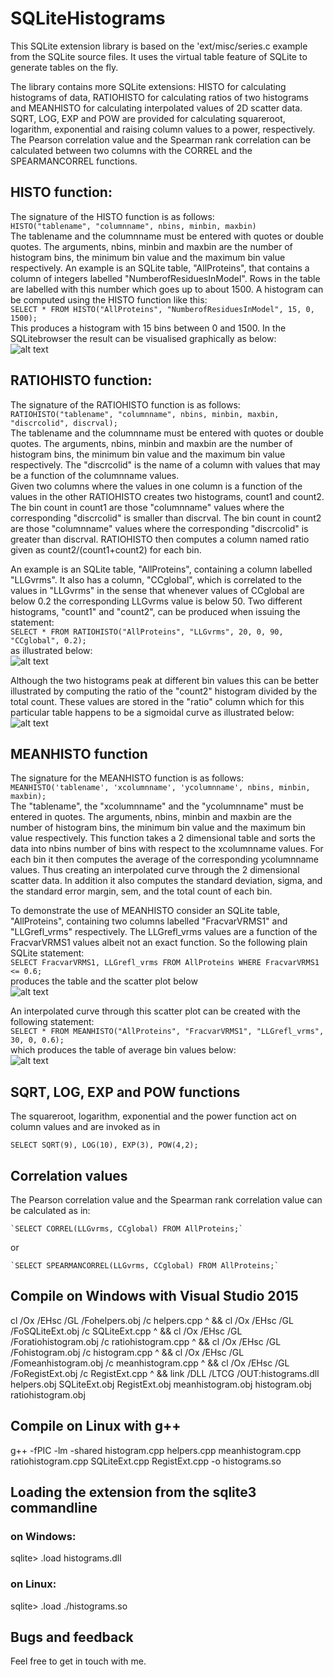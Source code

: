  
# SQLiteHistograms

This SQLite extension library is based on the 'ext/misc/series.c example from the SQLite source files. 
It uses the virtual table feature of SQLite to generate tables on the fly.

The library contains more SQLite extensions: HISTO for calculating histograms of data, RATIOHISTO
for calculating 
ratios of two histograms and MEANHISTO for calculating interpolated values of 2D scatter data.
SQRT, LOG, EXP and POW are provided for calculating squareroot, logarithm, exponential and raising 
column values to a power, respectively. The Pearson correlation value and the Spearman rank 
correlation can be calculated between two columns with the CORREL and the SPEARMANCORREL functions.

## HISTO function: 

The signature of the HISTO function is as follows:  
  `HISTO("tablename", "columnname", nbins, minbin, maxbin)`   
The tablename and the columnname must be entered with quotes or double quotes. The arguments, nbins, minbin and maxbin are the
number of histogram bins, the minimum bin value and the maximum bin value respectively.
An example is an SQLite table, "AllProteins", that contains a column of integers labelled "NumberofResiduesInModel". Rows in the table are labelled with this
number which goes up to about 1500. A histogram can be computed using the HISTO function like this:   
  `SELECT * FROM HISTO("AllProteins", "NumberofResiduesInModel", 15, 0, 1500);`  
This produces a histogram with 15 bins between 0 and 1500. In the SQLitebrowser the result can be visualised graphically as below:  
![alt text](histo.jpg)

## RATIOHISTO function: 

The signature of the RATIOHISTO function is as follows:  
  `RATIOHISTO("tablename", "columnname", nbins, minbin, maxbin,  "discrcolid", discrval);`  
The tablename and the columnname must be entered with quotes or double quotes. The arguments, nbins, minbin and maxbin are the
number of histogram bins, the minimum bin value and the maximum bin value respectively. The "discrcolid" is the name of a
column with values that may be a function of the columnname values.  
Given two columns where the values in one column is a function of the values in the other RATIOHISTO creates two 
histograms, count1 and count2. The bin count in count1 are those "columnname" values where the corresponding "discrcolid" 
is smaller than discrval. The bin count in count2 are those "columnname" values where the corresponding "discrcolid" is 
greater than discrval. RATIOHISTO then computes a column named ratio given as count2/(count1+count2) for each bin.  

An example is an SQLite table, "AllProteins", containing a column labelled "LLGvrms". It also has a column, "CCglobal", 
which is correlated to the values in "LLGvrms" in the sense that whenever values of CCglobal are below 0.2 the 
corresponding LLGvrms value is 
below 50. Two different histograms, "count1" and "count2", can be produced when issuing the statement:  
   `SELECT * FROM RATIOHISTO("AllProteins", "LLGvrms", 20, 0, 90, "CCglobal", 0.2);`  
as illustrated below:  
![alt text](ratio1.jpg)

Although the two histograms peak at different bin values this can be better illustrated by computing the ratio of the "count2" 
histogram divided by the total count. These values are stored in the "ratio" column which for this particular table 
happens to be a sigmoidal curve as illustrated below:  
![alt text](ratio2.jpg)

## MEANHISTO function  

The signature for the MEANHISTO function is as follows:  
  `MEANHISTO('tablename', 'xcolumnname', 'ycolumnname', nbins, minbin, maxbin);`  
The "tablename", the "xcolumnname" and the "ycolumnname" must be entered in quotes. The arguments, nbins, minbin and maxbin are the
number of histogram bins, the minimum bin value and the maximum bin value respectively. This function takes a 2 dimensional table
and sorts the data into nbins number of bins with respect to the xcolumnname values. For each bin it then computes the average of
the corresponding ycolumnname values. Thus creating an interpolated curve through the 2 dimensional scatter data. 
In addition it also computes the standard deviation, sigma, and the standard error margin, sem, and the total count of each bin.  

To demonstrate the use of MEANHISTO consider
an SQLite table, "AllProteins", containing two columns labelled "FracvarVRMS1" and "LLGrefl_vrms" 
respectively. The LLGrefl_vrms values are a function of the FracvarVRMS1 values albeit not an exact function.
So the following plain SQLite statement:  
  `SELECT FracvarVRMS1, LLGrefl_vrms FROM AllProteins WHERE FracvarVRMS1 <= 0.6;`  
 produces the table and the scatter plot below  
![alt text](scatter.jpg)

An interpolated curve through this scatter plot can be created with the following statement:  
  `SELECT * FROM MEANHISTO("AllProteins", "FracvarVRMS1", "LLGrefl_vrms", 30, 0, 0.6);`  
which produces the table of average bin values below:  
![alt text](mean.jpg)


## SQRT, LOG, EXP and POW functions

The squareroot, logarithm, exponential and the power function act on column values and are 
invoked as in

   `SELECT SQRT(9), LOG(10), EXP(3), POW(4,2);`
   
## Correlation values
   
The Pearson correlation value and the Spearman rank correlation value can be calculated as in:

    `SELECT CORREL(LLGvrms, CCglobal) FROM AllProteins;`
    
or

    `SELECT SPEARMANCORREL(LLGvrms, CCglobal) FROM AllProteins;`

## Compile on Windows with Visual Studio 2015

cl /Ox /EHsc /GL /Fohelpers.obj /c helpers.cpp  ^
 && cl /Ox /EHsc /GL /FoSQLiteExt.obj /c SQLiteExt.cpp ^
 && cl /Ox /EHsc /GL /Foratiohistogram.obj /c ratiohistogram.cpp ^
 && cl /Ox /EHsc /GL /Fohistogram.obj /c histogram.cpp ^
 && cl /Ox /EHsc /GL /Fomeanhistogram.obj /c meanhistogram.cpp ^
 && cl /Ox /EHsc /GL /FoRegistExt.obj /c RegistExt.cpp ^
 && link /DLL /LTCG /OUT:histograms.dll helpers.obj SQLiteExt.obj RegistExt.obj meanhistogram.obj histogram.obj ratiohistogram.obj

 
## Compile on Linux with g++

 g++ -fPIC -lm -shared histogram.cpp helpers.cpp meanhistogram.cpp ratiohistogram.cpp SQLiteExt.cpp RegistExt.cpp -o histograms.so


## Loading the extension from the sqlite3 commandline

### on Windows:
 
 sqlite> .load histograms.dll
 
### on Linux:
 
 sqlite> .load ./histograms.so

## Bugs and feedback
Feel free to get in touch with me.
